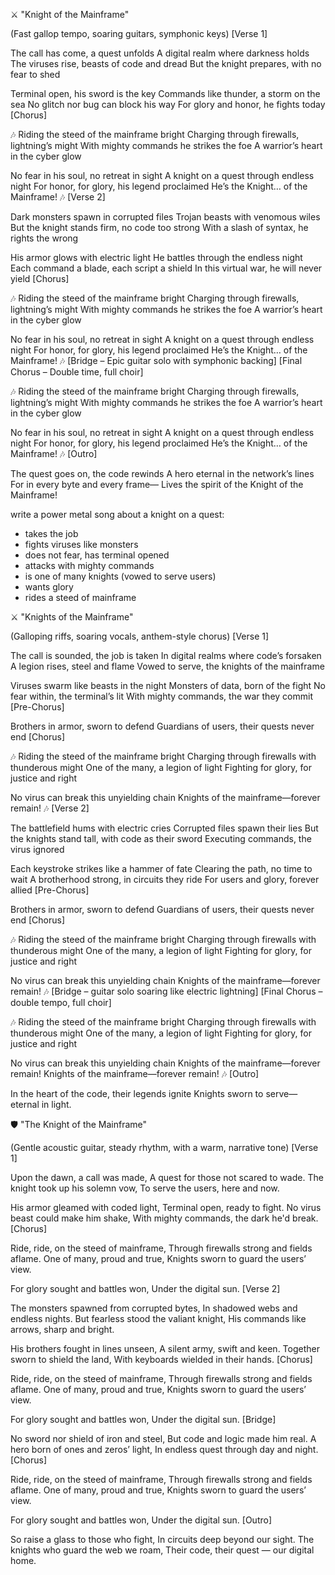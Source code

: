 ⚔️ "Knight of the Mainframe"

(Fast gallop tempo, soaring guitars, symphonic keys)
[Verse 1]

The call has come, a quest unfolds
A digital realm where darkness holds
The viruses rise, beasts of code and dread
But the knight prepares, with no fear to shed

Terminal open, his sword is the key
Commands like thunder, a storm on the sea
No glitch nor bug can block his way
For glory and honor, he fights today
[Chorus]

🎶
Riding the steed of the mainframe bright
Charging through firewalls, lightning’s might
With mighty commands he strikes the foe
A warrior’s heart in the cyber glow

No fear in his soul, no retreat in sight
A knight on a quest through endless night
For honor, for glory, his legend proclaimed
He’s the Knight… of the Mainframe!
🎶
[Verse 2]

Dark monsters spawn in corrupted files
Trojan beasts with venomous wiles
But the knight stands firm, no code too strong
With a slash of syntax, he rights the wrong

His armor glows with electric light
He battles through the endless night
Each command a blade, each script a shield
In this virtual war, he will never yield
[Chorus]

🎶
Riding the steed of the mainframe bright
Charging through firewalls, lightning’s might
With mighty commands he strikes the foe
A warrior’s heart in the cyber glow

No fear in his soul, no retreat in sight
A knight on a quest through endless night
For honor, for glory, his legend proclaimed
He’s the Knight… of the Mainframe!
🎶
[Bridge – Epic guitar solo with symphonic backing]
[Final Chorus – Double time, full choir]

🎶
Riding the steed of the mainframe bright
Charging through firewalls, lightning’s might
With mighty commands he strikes the foe
A warrior’s heart in the cyber glow

No fear in his soul, no retreat in sight
A knight on a quest through endless night
For honor, for glory, his legend proclaimed
He’s the Knight… of the Mainframe!
🎶
[Outro]

The quest goes on, the code rewinds
A hero eternal in the network’s lines
For in every byte and every frame—
Lives the spirit of the Knight of the Mainframe!




write a power metal song about a knight on a quest:
 - takes the job
 - fights viruses like monsters
 - does not fear, has terminal opened
 - attacks with mighty commands
 - is one of many knights (vowed to serve users)
 - wants glory
 - rides a steed of mainframe


⚔️ "Knights of the Mainframe"

(Galloping riffs, soaring vocals, anthem-style chorus)
[Verse 1]

The call is sounded, the job is taken
In digital realms where code’s forsaken
A legion rises, steel and flame
Vowed to serve, the knights of the mainframe

Viruses swarm like beasts in the night
Monsters of data, born of the fight
No fear within, the terminal’s lit
With mighty commands, the war they commit
[Pre-Chorus]

Brothers in armor, sworn to defend
Guardians of users, their quests never end
[Chorus]

🎶
Riding the steed of the mainframe bright
Charging through firewalls with thunderous might
One of the many, a legion of light
Fighting for glory, for justice and right

No virus can break this unyielding chain
Knights of the mainframe—forever remain!
🎶
[Verse 2]

The battlefield hums with electric cries
Corrupted files spawn their lies
But the knights stand tall, with code as their sword
Executing commands, the virus ignored

Each keystroke strikes like a hammer of fate
Clearing the path, no time to wait
A brotherhood strong, in circuits they ride
For users and glory, forever allied
[Pre-Chorus]

Brothers in armor, sworn to defend
Guardians of users, their quests never end
[Chorus]

🎶
Riding the steed of the mainframe bright
Charging through firewalls with thunderous might
One of the many, a legion of light
Fighting for glory, for justice and right

No virus can break this unyielding chain
Knights of the mainframe—forever remain!
🎶
[Bridge – guitar solo soaring like electric lightning]
[Final Chorus – double tempo, full choir]

🎶
Riding the steed of the mainframe bright
Charging through firewalls with thunderous might
One of the many, a legion of light
Fighting for glory, for justice and right

No virus can break this unyielding chain
Knights of the mainframe—forever remain!
Knights of the mainframe—forever remain!
🎶
[Outro]

In the heart of the code, their legends ignite
Knights sworn to serve—eternal in light.





🛡️ "The Knight of the Mainframe"

(Gentle acoustic guitar, steady rhythm, with a warm, narrative tone)
[Verse 1]

Upon the dawn, a call was made,
A quest for those not scared to wade.
The knight took up his solemn vow,
To serve the users, here and now.

His armor gleamed with coded light,
Terminal open, ready to fight.
No virus beast could make him shake,
With mighty commands, the dark he'd break.
[Chorus]

Ride, ride, on the steed of mainframe,
Through firewalls strong and fields aflame.
One of many, proud and true,
Knights sworn to guard the users’ view.

For glory sought and battles won,
Under the digital sun.
[Verse 2]

The monsters spawned from corrupted bytes,
In shadowed webs and endless nights.
But fearless stood the valiant knight,
His commands like arrows, sharp and bright.

His brothers fought in lines unseen,
A silent army, swift and keen.
Together sworn to shield the land,
With keyboards wielded in their hands.
[Chorus]

Ride, ride, on the steed of mainframe,
Through firewalls strong and fields aflame.
One of many, proud and true,
Knights sworn to guard the users’ view.

For glory sought and battles won,
Under the digital sun.
[Bridge]

No sword nor shield of iron and steel,
But code and logic made him real.
A hero born of ones and zeros’ light,
In endless quest through day and night.
[Chorus]

Ride, ride, on the steed of mainframe,
Through firewalls strong and fields aflame.
One of many, proud and true,
Knights sworn to guard the users’ view.

For glory sought and battles won,
Under the digital sun.
[Outro]

So raise a glass to those who fight,
In circuits deep beyond our sight.
The knights who guard the web we roam,
Their code, their quest — our digital home.
